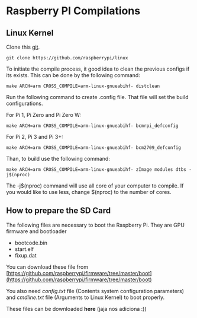 # Raspberry PI Compilations
## Linux Kernel
Clone this [git](https://github.com/raspberrypi/linux).
```
git clone https://github.com/raspberrypi/linux
```

To initiate the compile process, it good idea to clean the previous configs if its exists. This can be done by the following command:
```
make ARCH=arm CROSS_COMPILE=arm-linux-gnueabihf- distclean
```

Run the following command to create .config file. That file will set the build configurations.

For Pi 1, Pi Zero and Pi Zero W:
```
make ARCH=arm CROSS_COMPILE=arm-linux-gnueabihf- bcmrpi_defconfig
```

For Pi 2, Pi 3 and Pi 3+:
```
make ARCH=arm CROSS_COMPILE=arm-linux-gnueabihf- bcm2709_defconfig
```

Than, to build use the following command:
```
make ARCH=arm CROSS_COMPILE=arm-linux-gnueabihf- zImage modules dtbs -j$(nproc)
```
The -j$(nproc) command will use all core of your computer to compile. If you would like to use less, change $(nproc) to the number of cores.

## How to prepare the SD Card
The following files are necessary to boot the Raspberry Pi. They are GPU firmware and bootloader
* bootcode.bin
* start.elf
* fixup.dat

You can download these file from [https://github.com/raspberrypi/firmware/tree/master/boot](https://github.com/raspberrypi/firmware/tree/master/boot)

You also need *config.txt* file (Contents system configuration parameters) and *cmdline.txt* file (Arguments to Linux Kernel) to boot properly.

These files can be downloaded **here** (jaja nos adiciona :))
